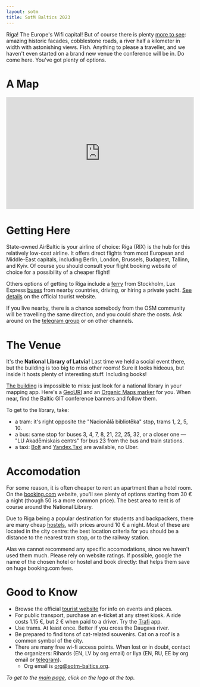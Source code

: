 ```yaml
---
layout: sotm
title: SotM Baltics 2023
---
```

Riga! The Europe's Wifi capital!
But of course there is plenty [more to see](https://www.liveriga.com/en/):
amazing historic facades, cobblestone roads, a river half
a kilometer in width with astonishing views. Fish. Anything to
please a traveller, and we haven't even started on a brand new
venue the conference will be in. Do come here. You've got plenty of options.

# A Map

<iframe width="100%" height="300px" frameborder="0" allowfullscreen src="http://umap.openstreetmap.fr/en/map/sotm-baltics-2020_409931?scaleControl=false&miniMap=false&scrollWheelZoom=false&zoomControl=true&allowEdit=false&moreControl=false&searchControl=null&tilelayersControl=null&embedControl=null&datalayersControl=null&onLoadPanel=undefined&captionBar=false"></iframe>

# Getting Here

State-owned AirBaltic is your airline of choice: Riga (RIX) is the hub for
this relatively low-cost airline. It offers direct flights from most
European and Middle-East capitals, including Berlin, London, Brussels,
Budapest, Tallinn, and Kyiv. Of course you should consult your flight
booking website of choice for a possibility of a cheaper flight!

Others options of getting to Riga include
a [ferry](https://www.tallinksilja.com/en/latvia-riga) from Stockholm,
Lux Express [buses](https://www.luxexpress.eu/en/routes/) from nearby countries,
driving, or hiring a private yacht.
[See details](https://www.liveriga.com/en/10-arrival) on the official
tourist website.

If you live nearby, there is a chance somebody from the OSM community
will be travelling the same direction, and you could share the costs.
Ask around on the [telegram group](https://t.me/OpenStreetMapOrg) or
on other channels.

# The Venue

It's the **National Library of Latvia!** Last time we held a social event there,
but the building is too big to miss other rooms! Sure it looks hideous,
but inside it hosts plenty of interesting stuff. Including books!

[The building](https://www.openstreetmap.org/?mlat=56.94143&mlon=24.09598#map=17/56.94143/24.09598)
is impossible to miss: just look for a national library in your mapping app.
Here's a [GeoURI](geo:56.94145,24.09610?z=16)
and an [Organic Maps marker](https://omaps.app/44wGujuGCS/Latvijas_Nacion%C4%81l%C4%81_bibliot%C4%93ka) for you.
When near, find the Baltic GIT conference banners and follow them.

To get to the library, take:

* a tram: it's right opposite the "Nacionālā bibliotēka" stop, trams 1, 2, 5, 10.
* a bus: same stop for buses 3, 4, 7, 8, 21, 22, 25, 32,
    or a closer one — "LU Akadēmiskais centrs" for bus 23 from the bus and train stations.
* a taxi: [Bolt](https://bolt.eu/en/cities/riga/) and [Yandex.Taxi](https://taxi.yandex.lv/)
    are available, no Uber.

# Accomodation

For some reason, it is often cheaper to rent an apartment than a hotel room.
On the [booking.com](https://www.booking.com/searchresults.en-gb.html?ac_click_type=b&checkout_year=2023&is_ski_area=&checkout_month=5&place_id_lon=24.105742&no_rooms=1&ss_raw=riga&search_selected=true&iata=RIX&checkin_monthday=18&ac_position=0&checkout_monthday=19&checkin_year=2023&checkin_month=5&efdco=1&src_elem=sb&src=index&place_id_lat=56.949493&ac_suggestion_theme_list_length=0&sb_lp=1&group_children=0&sb=1&auth_success=1&from_sf=1&dest_type=city&ac_langcode=en&dest_id=-3212216&ac_suggestion_list_length=5&group_adults=2&b_h4u_keep_filters=&ss=R%C4%ABga%2C+Vidzeme%2C+Latvia)
website, you'll see plenty of options starting from 30 € a night
(though 50 is a more common price). The best area to rent is of course around the National
Library.

Due to Riga being a popular destination for students and backpackers, there
are many cheap [hostels](https://www.hostelworld.com/search?search_keywords=Riga,%20Latvia&country=Latvia&city=Riga&date_from=2023-05-18&date_to=2023-05-19&number_of_guests=1&display=map),
with prices around 10 € a night. Most of these are located in the city
centre: the best location criteria for you should be a distance to the
nearest tram stop, or to the railway station.

Alas we cannot recommend any specific accomodations, since we haven't used them
much. Please rely on website ratings. If possible, google the name of the chosen
hotel or hostel and book directly: that helps them save on huge booking.com fees.

# Good to Know

* Browse the official [tourist website](https://www.liveriga.com/en/) for info on events and places.
* For public transport, purchase an e-ticket at any street kiosk. A ride costs 1.15 €,
    but 2 € when paid to a driver. Try the [Trafi](https://www.trafi.com/site/en) app.
* Use trams. At least once. Better if you cross the Daugava river.
* Be prepared to find tons of cat-related souvenirs. Cat on a roof is a common symbol of the city.
* There are many free wi-fi access points. When lost or in doubt, contact the organizers:
    Rihards (EN, LV by org email) or Ilya (EN, RU, EE by org email or [telegram](https://t.me/ilyazver)).
  * Org email is [org@sotm-baltics.org](mailto:org@sotm-baltics.org).

_To get to the [main page](/), click on the logo at the top._
